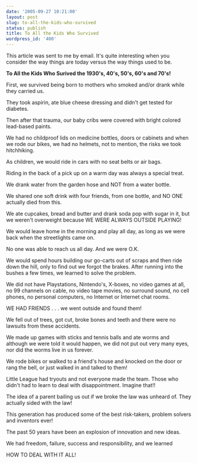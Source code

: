 ```yaml
---
date: '2005-09-27 10:21:00'
layout: post
slug: to-all-the-kids-who-survived
status: publish
title: To All the Kids Who Survived
wordpress_id: '400'
---
```


This article was sent to me by email. It's quite interesting when you consider the way things are today versus the way things used to be.




**To All the Kids Who Surived the 1930's, 40's, 50's, 60's and 70's!**  

First, we survived being born to mothers who smoked and/or drank while they carried us.  

They took aspirin, ate blue cheese dressing and didn't get tested for diabetes.  

Then after that trauma, our baby cribs were covered with bright colored lead-based paints.  

We had no childproof lids on medicine bottles, doors or cabinets and when we rode our bikes, we had no helmets, not to mention, the risks we took hitchhiking.  

As children, we would ride in cars with no seat belts or air bags.  

Riding in the back of a pick up on a warm day was always a special treat.  

We drank water from the garden hose and NOT from a water bottle.  

We shared one soft drink with four friends, from one bottle, and NO ONE actually died from this.  

We ate cupcakes, bread and butter and drank soda pop with sugar in it, but we weren't overweight because WE WERE ALWAYS OUTSIDE PLAYING!  

We would leave home in the morning and play all day, as long as we were back when the streetlights came on.  

No one was able to reach us all day. And we were O.K.  

We would spend hours building our go-carts out of scraps and then ride down the hill, only to find out we forgot the brakes. After running into the bushes a few times, we learned to solve the problem.  

We did not have Playstations, Nintendo's, X-boxes, no video games at all, no 99 channels on cable, no video tape movies, no surround sound, no cell phones, no personal computers, no Internet or Internet chat rooms.  

WE HAD FRIENDS . . . we went outside and found them!  

We fell out of trees, got cut, broke bones and teeth and there were no lawsuits from these accidents.  

We made up games with sticks and tennis balls and ate worms and although we were told it would happen, we did not put out very many eyes, nor did the worms live in us forever.  

We rode bikes or walked to a friend's house and knocked on the door or rang the bell, or just walked in and talked to them!  

Little League had tryouts and not everyone made the team. Those who didn't had to learn to deal with disappointment. Imagine that!!  

The idea of a parent bailing us out if we broke the law was unheard of. They actually sided with the law!  

This generation has produced some of the best risk-takers, problem solvers and inventors ever!  

The past 50 years have been an explosion of innovation and new ideas.  

We had freedom, failure, success and responsibility, and we learned  

HOW TO DEAL WITH IT ALL!



